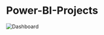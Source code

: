 # Power-BI-Projects
![Dashboard](https://github.com/goyalvinayak/Power-BI-Projects/assets/110285605/ee0b5be4-36ae-439f-9555-a4b974f7b310)
